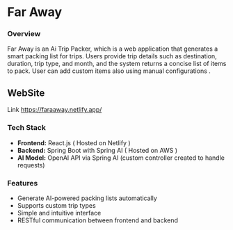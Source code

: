 # Far Away 

### Overview 
Far Away is an Ai Trip Packer, which is a web application that generates a smart packing list for trips. 
Users provide trip details such as destination, duration, trip type, and month, and the system returns a concise list of items to pack.
User can add custom items also using manual configurations . 

## WebSite 
Link https://faraaway.netlify.app/

### Tech Stack 
- **Frontend:** React.js ( Hosted on Netlify )
- **Backend:** Spring Boot with Spring AI ( Hosted on AWS )
- **AI Model:** OpenAI API via Spring AI (custom controller created to handle requests)

### Features 
- Generate AI-powered packing lists automatically
- Supports custom trip types
- Simple and intuitive interface
- RESTful communication between frontend and backend
